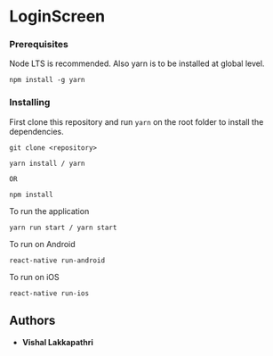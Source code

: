 # LoginScreen

### Prerequisites

Node LTS is recommended. Also yarn is to be installed at global level.

```
npm install -g yarn
```

### Installing

First clone this repository and run `yarn` on the root folder to install the dependencies.

```
git clone <repository>

yarn install / yarn

OR

npm install

```

To run the application

```
yarn run start / yarn start
```
To run on Android

```
react-native run-android
```

To run on iOS

```
react-native run-ios
```

## Authors

* **Vishal Lakkapathri**
